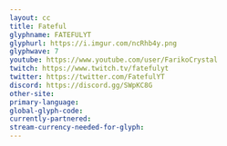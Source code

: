 ```yaml
---
layout: cc
title: Fateful
glyphname: FATEFULYT
glyphurl: https://i.imgur.com/ncRhb4y.png
glyphwave: 7
youtube: https://www.youtube.com/user/FarikoCrystal
twitch: https://www.twitch.tv/fatefulyt
twitter: https://twitter.com/FatefulYT
discord: https://discord.gg/SWpKC8G
other-site: 
primary-language: 
global-glyph-code: 
currently-partnered: 
stream-currency-needed-for-glyph: 
---
```


